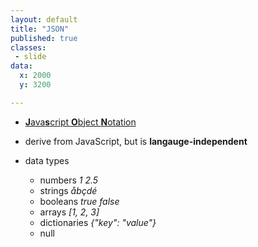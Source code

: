 ```yaml
---
layout: default
title: "JSON"
published: true
classes:
 - slide
data:
  x: 2000
  y: 3200

---
```


* [**J**ava**s**cript **O**bject **N**otation](http://en.wikipedia.org/wiki/JSON)
* derive from JavaScript, but is **langauge-independent**
* data types

	* numbers *1* *2.5*
	* strings *åbçdé*
	* booleans *true* *false*
	* arrays *\[1, 2, 3\]*
	* dictionaries *{"key": "value"}*
	* null

